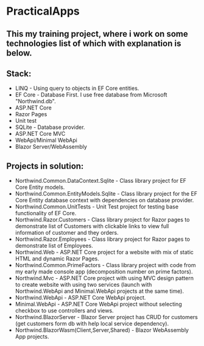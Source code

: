 # PracticalApps
## This my training project, where i work on some technologies list of which with explanation is below. 
## Stack: 
 - LINQ - Using query to objects in EF Core entities.
- EF Core - Database First. I use free database from Microsoft "Northwind.db".
 - ASP.NET Core
 - Razor Pages
 - Unit test
 - SQLite - Database provider.
 - ASP.NET Core MVC
 - WebApi/Minimal WebApi
 - Blazor Server/WebAssembly
## Projects in solution:
 - Northwind.Common.DataContext.Sqlite - Class library project for EF Core Entity models.
 - Northwind.Common.EntityModels.Sqlite - Class library project for the EF Core Entity database context with dependencies on database provider.
 - Northwind.Common.UnitTests - Unit Test project for testing base functionality of EF Core.
 - Northwind.Razor.Customers - Class library project for Razor pages to demonstrate list of Customers with clickable links to view full information of customer and they orders.
 - Northwind.Razor.Employees - Class library project for Razor pages to demonstrate list of Employees.
 - Northwind.Web - ASP.NET Core project for a website with mix of static HTML and dynamic Razor Pages.
 - Northwind.Common.PrimeFactors - Class library project with code from my early made console app (decomposition number on prime factors).
 - Northwind.Mvc - ASP.NET Core project with using MVC design pattern to create website with using two services (launch with Northwind.WebApi and Minimal.WebApi projects at the same time).
 - Northwind.WebApi - ASP.NET Core WebApi project.
 - Minimal.WebApi - ASP.NET Core WebApi project without selecting checkbox to use controllers and views.
 - Northwind.BlazorServer - Blazor Server project has CRUD for customers (get customers form db with help local service dependency).
 - Northwind.BlazorWasm(Client,Server,Shared) - Blazor WebAssembly App projects. 
